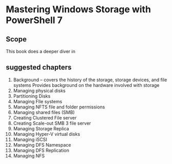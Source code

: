 # Mastering Windows Storage with PowerShell 7

## Scope

This book does a deeper diver in

## suggested chapters

1. Background – covers the history of the storage, storage devices, and file systems Provides background on the hardware involved with storage
2. Managing physical disks
3. Partitioning Disks
4. Managing FIle systems
5. Managing NFTS file and folder permissions
6. Managing shared files (SMB)
7. Creating Clustered File server
8. Creating Scale-out SMB 3 file server
9. Managing Storage Replica
10. Managing Hyper-V virtual disks
11. Managing iSCSI 
12. Managing DFS Namespace
13. Managing DFS Replication
14. Managing NFS
